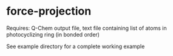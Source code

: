 # force-projection

Requires: Q-Chem output file, text file containing list of atoms in photocyclizing ring (in bonded order)

See example directory for a complete working example

